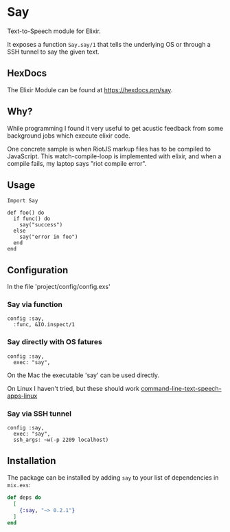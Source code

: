 # Say

Text-to-Speech module for Elixir.

It exposes a function `Say.say/1` that tells the underlying OS or through a SSH tunnel to say the given text.

## HexDocs

The Elixir Module can be found at <https://hexdocs.pm/say>.

## Why?

While programming I found it very useful to get acustic feedback from some background jobs which execute elixir code.

One concrete sample is when RiotJS markup files has to be compiled to JavaScript. This watch-compile-loop is implemented with elixir, and when a compile fails, my laptop says "riot compile error".

## Usage

```
Import Say

def foo() do
  if func() do
    say("success")
  else
    say("error in foo")
  end
end
```

## Configuration

In the file 'project/config/config.exs'

### Say via function
```
config :say,
  :func, &IO.inspect/1
```

### Say directly with OS fatures
```
config :say,
  exec: "say",
```

On the Mac the executable 'say' can be used directly.

On Linux I haven't tried, but these should work [command-line-text-speech-apps-linux](https://linuxhint.com/command-line-text-speech-apps-linux/)

### Say via SSH tunnel
```
config :say,
  exec: "say",
  ssh_args: ~w(-p 2209 localhost)
```

## Installation

The package can be installed by adding `say` to your list of dependencies in `mix.exs`:

```elixir
def deps do
  [
    {:say, "~> 0.2.1"}
  ]
end
```

